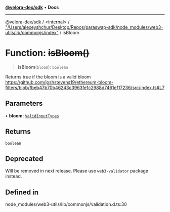 [**@velora-dex/sdk**](../../../../README.md) • **Docs**

***

[@velora-dex/sdk](../../../../globals.md) / [\<internal\>](../../../README.md) / ["/Users/alexeyshchur/Desktop/Repos/paraswap-sdk/node\_modules/web3-utils/lib/commonjs/index"](../README.md) / isBloom

# Function: ~~isBloom()~~

> **isBloom**(`bloom`): `boolean`

Returns true if the bloom is a valid bloom
https://github.com/joshstevens19/ethereum-bloom-filters/blob/fbeb47b70b46243c3963fe1c2988d7461ef17236/src/index.ts#L7

## Parameters

• **bloom**: [`ValidInputTypes`](../../../type-aliases/ValidInputTypes.md)

## Returns

`boolean`

## Deprecated

Will be removed in next release. Please use `web3-validator` package instead.

## Defined in

node\_modules/web3-utils/lib/commonjs/validation.d.ts:30
